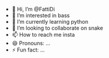 - 👋 Hi, I’m @FattiDi
- 👀 I’m interested in bass
- 🌱 I’m currently learning python
- 💞️ I’m looking to collaborate on snake
- 📫 How to reach me insta
- 😄 Pronouns: ...
- ⚡ Fun fact: ...

<!---
FattiDi/FattiDi is a ✨ special ✨ repository because its `README.md` (this file) appears on your GitHub profile.
You can click the Preview link to take a look at your changes.
--->

